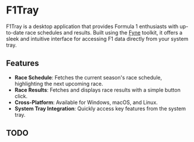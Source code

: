 # F1Tray

F1Tray is a desktop application that provides Formula 1 enthusiasts with up-to-date race schedules and results. Built using the [Fyne](https://fyne.io/) toolkit, it offers a sleek and intuitive interface for accessing F1 data directly from your system tray.

## Features

- **Race Schedule**: Fetches the current season's race schedule, highlighting the next upcoming race.
- **Race Results**: Fetches and displays race results with a simple button click.
- **Cross-Platform**: Available for Windows, macOS, and Linux.
- **System Tray Integration**: Quickly access key features from the system tray.

## TODO
